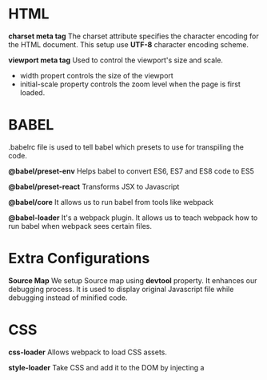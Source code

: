 # HTML

**charset meta tag**
The charset attribute specifies the character encoding for the HTML document. This setup use **UTF-8** character encoding scheme.

**viewport meta tag**
Used to control the viewport's size and scale.
* width propert controls the size of the viewport
* initial-scale property controls the zoom level when the page is first loaded.


# BABEL

.babelrc file is used to tell babel which presets to use for transpiling the code.

**@babel/preset-env**
Helps babel to convert ES6, ES7 and ES8 code to ES5

**@babel/preset-react**
Transforms JSX to Javascript

**@babel/core**
It allows us to run babel from tools like webpack

**@babel-loader**
It's a webpack plugin. It allows us to teach webpack how to run babel when webpack sees certain files.

# Extra Configurations

**Source Map**
We setup Source map using **devtool** property. It enhances our debugging process. It is used to display original Javascript file while debugging instead of minified code.

# CSS

**css-loader**
Allows webpack to load CSS assets.

**style-loader**
Take CSS and add it to the DOM by injecting a **<style>** tag

**NOTE:** style-loader should be added before css-loader. Otherwise we end up in having an error.


**reference:** https://dev.to/iamismile/how-to-setup-webpack-and-babel-for-react-59ph
